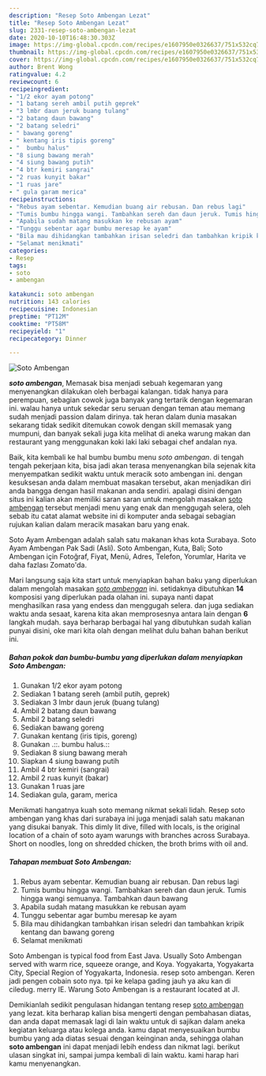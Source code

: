 ```yaml
---
description: "Resep Soto Ambengan Lezat"
title: "Resep Soto Ambengan Lezat"
slug: 2331-resep-soto-ambengan-lezat
date: 2020-10-10T16:48:30.303Z
image: https://img-global.cpcdn.com/recipes/e1607950e0326637/751x532cq70/soto-ambengan-foto-resep-utama.jpg
thumbnail: https://img-global.cpcdn.com/recipes/e1607950e0326637/751x532cq70/soto-ambengan-foto-resep-utama.jpg
cover: https://img-global.cpcdn.com/recipes/e1607950e0326637/751x532cq70/soto-ambengan-foto-resep-utama.jpg
author: Brent Wong
ratingvalue: 4.2
reviewcount: 6
recipeingredient:
- "1/2 ekor ayam potong"
- "1 batang sereh ambil putih geprek"
- "3 lmbr daun jeruk buang tulang"
- "2 batang daun bawang"
- "2 batang seledri"
- " bawang goreng"
- " kentang iris tipis goreng"
- "  bumbu halus"
- "8 siung bawang merah"
- "4 siung bawang putih"
- "4 btr kemiri sangrai"
- "2 ruas kunyit bakar"
- "1 ruas jare"
- " gula garam merica"
recipeinstructions:
- "Rebus ayam sebentar. Kemudian buang air rebusan. Dan rebus lagi"
- "Tumis bumbu hingga wangi. Tambahkan sereh dan daun jeruk. Tumis hingga wangi semuanya. Tambahkan daun bawang"
- "Apabila sudah matang masukkan ke rebusan ayam"
- "Tunggu sebentar agar bumbu meresap ke ayam"
- "Bila mau dihidangkan tambahkan irisan seledri dan tambahkan kripik kentang dan bawang goreng"
- "Selamat menikmati"
categories:
- Resep
tags:
- soto
- ambengan

katakunci: soto ambengan 
nutrition: 143 calories
recipecuisine: Indonesian
preptime: "PT12M"
cooktime: "PT58M"
recipeyield: "1"
recipecategory: Dinner

---
```



![Soto Ambengan](https://img-global.cpcdn.com/recipes/e1607950e0326637/751x532cq70/soto-ambengan-foto-resep-utama.jpg)

<b><i>soto ambengan</i></b>, Memasak bisa menjadi sebuah kegemaran yang menyenangkan dilakukan oleh berbagai kalangan. tidak hanya para perempuan, sebagian cowok juga banyak yang tertarik dengan kegemaran ini. walau hanya untuk sekedar seru seruan dengan teman atau memang sudah menjadi passion dalam dirinya. tak heran dalam dunia masakan sekarang tidak sedikit ditemukan cowok dengan skill memasak yang mumpuni, dan banyak sekali juga kita melihat di aneka warung makan dan restaurant yang menggunakan koki laki laki sebagai chef andalan nya.

Baik, kita kembali ke hal bumbu bumbu menu <i>soto ambengan</i>. di tengah tengah pekerjaan kita, bisa jadi akan terasa menyenangkan bila sejenak kita menyempatkan sedikit waktu untuk meracik soto ambengan ini. dengan kesuksesan anda dalam membuat masakan tersebut, akan menjadikan diri anda bangga dengan hasil makanan anda sendiri. apalagi disini dengan situs ini kalian akan memiliki saran saran untuk mengolah masakan <u>soto ambengan</u> tersebut menjadi menu yang enak dan menggugah selera, oleh sebab itu catat alamat website ini di komputer anda sebagai sebagian rujukan kalian dalam meracik masakan baru yang enak.

Soto Ayam Ambengan adalah salah satu makanan khas kota Surabaya. Soto Ayam Ambengan Pak Sadi (Asli). Soto Ambengan, Kuta, Bali; Soto Ambengan için Fotoğraf, Fiyat, Menü, Adres, Telefon, Yorumlar, Harita ve daha fazlası Zomato&#39;da.


Mari langsung saja kita start untuk menyiapkan bahan baku yang diperlukan dalam mengolah masakan <u><i>soto ambengan</i></u> ini. setidaknya dibutuhkan <b>14</b> komposisi yang diperlukan pada olahan ini. supaya nanti dapat menghasilkan rasa yang endess dan menggugah selera. dan juga sediakan waktu anda sesaat, karena kita akan memprosesnya antara lain dengan <b>6</b> langkah mudah. saya berharap berbagai hal yang dibutuhkan sudah kalian punyai disini, oke mari kita olah dengan melihat dulu bahan bahan berikut ini.

<!--inarticleads1-->

##### Bahan pokok dan bumbu-bumbu yang diperlukan dalam menyiapkan Soto Ambengan:

1. Gunakan 1/2 ekor ayam potong
1. Sediakan 1 batang sereh (ambil putih, geprek)
1. Sediakan 3 lmbr daun jeruk (buang tulang)
1. Ambil 2 batang daun bawang
1. Ambil 2 batang seledri
1. Sediakan  bawang goreng
1. Gunakan  kentang (iris tipis, goreng)
1. Gunakan  .::. bumbu halus.::
1. Sediakan 8 siung bawang merah
1. Siapkan 4 siung bawang putih
1. Ambil 4 btr kemiri (sangrai)
1. Ambil 2 ruas kunyit (bakar)
1. Gunakan 1 ruas jare
1. Sediakan  gula, garam, merica


Menikmati hangatnya kuah soto memang nikmat sekali lidah. Resep soto ambengan yang khas dari surabaya ini juga menjadi salah satu makanan yang disukai banyak. This dimly lit dive, filled with locals, is the original location of a chain of soto ayam warungs with branches across Surabaya. Short on noodles, long on shredded chicken, the broth brims with oil and. 

<!--inarticleads2-->

##### Tahapan membuat Soto Ambengan:

1. Rebus ayam sebentar. Kemudian buang air rebusan. Dan rebus lagi
1. Tumis bumbu hingga wangi. Tambahkan sereh dan daun jeruk. Tumis hingga wangi semuanya. Tambahkan daun bawang
1. Apabila sudah matang masukkan ke rebusan ayam
1. Tunggu sebentar agar bumbu meresap ke ayam
1. Bila mau dihidangkan tambahkan irisan seledri dan tambahkan kripik kentang dan bawang goreng
1. Selamat menikmati


Soto Ambengan is typical food from East Java. Usually Soto Ambengan served with warm rice, squeeze orange, and Koya. Yogyakarta, Yogyakarta City, Special Region of Yogyakarta, Indonesia. resep soto ambengan. Keren jadi pengen cobain soto nya. tpi ke kelapa gading jauh ya aku kan di ciledug. merry IE. Warung Soto Ambengan is a restaurant located at Jl. 

Demikianlah sedikit pengulasan hidangan tentang resep <u>soto ambengan</u> yang lezat. kita berharap kalian bisa mengerti dengan pembahasan diatas, dan anda dapat memasak lagi di lain waktu untuk di sajikan dalam aneka kegiatan keluarga atau kolega anda. kamu dapat menyesuaikan bumbu bumbu yang ada diatas sesuai dengan keinginan anda, sehingga olahan <b>soto ambengan</b> ini dapat menjadi lebih endess dan nikmat lagi. berikut ulasan singkat ini, sampai jumpa kembali di lain waktu. kami harap hari kamu menyenangkan.
